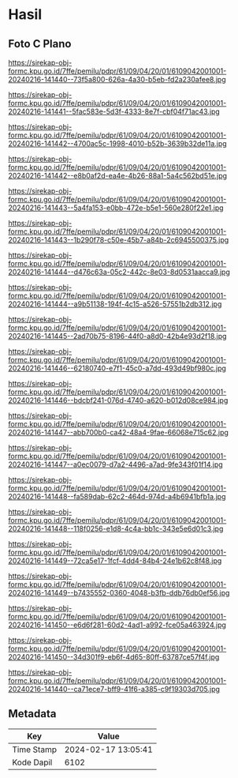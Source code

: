 # Hasil

## Foto C Plano

https://sirekap-obj-formc.kpu.go.id/7ffe/pemilu/pdpr/61/09/04/20/01/6109042001001-20240216-141440--73f5a800-626a-4a30-b5eb-fd2a230afee8.jpg

https://sirekap-obj-formc.kpu.go.id/7ffe/pemilu/pdpr/61/09/04/20/01/6109042001001-20240216-141441--5fac583e-5d3f-4333-8e7f-cbf04f71ac43.jpg

https://sirekap-obj-formc.kpu.go.id/7ffe/pemilu/pdpr/61/09/04/20/01/6109042001001-20240216-141442--4700ac5c-1998-4010-b52b-3639b32de11a.jpg

https://sirekap-obj-formc.kpu.go.id/7ffe/pemilu/pdpr/61/09/04/20/01/6109042001001-20240216-141442--e8b0af2d-ea4e-4b26-88a1-5a4c562bd51e.jpg

https://sirekap-obj-formc.kpu.go.id/7ffe/pemilu/pdpr/61/09/04/20/01/6109042001001-20240216-141443--5a4fa153-e0bb-472e-b5e1-560e280f22e1.jpg

https://sirekap-obj-formc.kpu.go.id/7ffe/pemilu/pdpr/61/09/04/20/01/6109042001001-20240216-141443--1b290f78-c50e-45b7-a84b-2c6945500375.jpg

https://sirekap-obj-formc.kpu.go.id/7ffe/pemilu/pdpr/61/09/04/20/01/6109042001001-20240216-141444--d476c63a-05c2-442c-8e03-8d0531aacca9.jpg

https://sirekap-obj-formc.kpu.go.id/7ffe/pemilu/pdpr/61/09/04/20/01/6109042001001-20240216-141444--a9b51138-194f-4c15-a526-57551b2db312.jpg

https://sirekap-obj-formc.kpu.go.id/7ffe/pemilu/pdpr/61/09/04/20/01/6109042001001-20240216-141445--2ad70b75-8196-44f0-a8d0-42b4e93d2f18.jpg

https://sirekap-obj-formc.kpu.go.id/7ffe/pemilu/pdpr/61/09/04/20/01/6109042001001-20240216-141446--62180740-e7f1-45c0-a7dd-493d49bf980c.jpg

https://sirekap-obj-formc.kpu.go.id/7ffe/pemilu/pdpr/61/09/04/20/01/6109042001001-20240216-141446--bdcbf241-076d-4740-a620-b012d08ce984.jpg

https://sirekap-obj-formc.kpu.go.id/7ffe/pemilu/pdpr/61/09/04/20/01/6109042001001-20240216-141447--abb700b0-ca42-48a4-9fae-66068e715c62.jpg

https://sirekap-obj-formc.kpu.go.id/7ffe/pemilu/pdpr/61/09/04/20/01/6109042001001-20240216-141447--a0ec0079-d7a2-4496-a7ad-9fe343f01f14.jpg

https://sirekap-obj-formc.kpu.go.id/7ffe/pemilu/pdpr/61/09/04/20/01/6109042001001-20240216-141448--fa589dab-62c2-464d-974d-a4b6941bfb1a.jpg

https://sirekap-obj-formc.kpu.go.id/7ffe/pemilu/pdpr/61/09/04/20/01/6109042001001-20240216-141448--118f0256-e1d8-4c4a-bb1c-343e5e6d01c3.jpg

https://sirekap-obj-formc.kpu.go.id/7ffe/pemilu/pdpr/61/09/04/20/01/6109042001001-20240216-141449--72ca5e17-1fcf-4dd4-84b4-24e1b62c8f48.jpg

https://sirekap-obj-formc.kpu.go.id/7ffe/pemilu/pdpr/61/09/04/20/01/6109042001001-20240216-141449--b7435552-0360-4048-b3fb-ddb76db0ef56.jpg

https://sirekap-obj-formc.kpu.go.id/7ffe/pemilu/pdpr/61/09/04/20/01/6109042001001-20240216-141450--e6d6f281-60d2-4ad1-a992-fce05a463924.jpg

https://sirekap-obj-formc.kpu.go.id/7ffe/pemilu/pdpr/61/09/04/20/01/6109042001001-20240216-141450--34d301f9-eb6f-4d65-80ff-63787ce57f4f.jpg

https://sirekap-obj-formc.kpu.go.id/7ffe/pemilu/pdpr/61/09/04/20/01/6109042001001-20240216-141440--ca71ece7-bff9-41f6-a385-c9f19303d705.jpg


## Metadata

| Key        | Value               |
| ---------- | ------------------- |
| Time Stamp | 2024-02-17 13:05:41 |
| Kode Dapil | 6102                |



